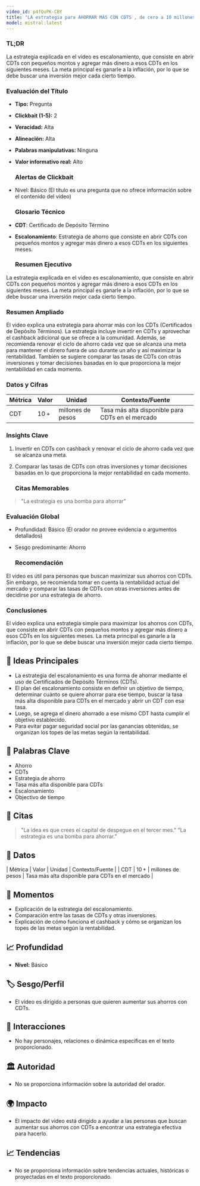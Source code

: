 ```yaml
---
video_id: p4fQuPK-CBY
title: "LA estrategia para AHORRAR MÁS CON CDTS , de cero a 10 millones O MÁS"
model: mistral:latest
---
```


### TL;DR
La estrategia explicada en el video es escalonamiento, que consiste en abrir CDTs con pequeños montos y agregar más dinero a esos CDTs en los siguientes meses. La meta principal es ganarle a la inflación, por lo que se debe buscar una inversión mejor cada cierto tiempo.

   ### Evaluación del Título
- **Tipo:** Pregunta
- **Clickbait (1-5):** 2
- **Veracidad:** Alta
- **Alineación:** Alta
- **Palabras manipulativas:** Ninguna
- **Valor informativo real:** Alto

   ### Alertas de Clickbait
- Nivel: Básico (El título es una pregunta que no ofrece información sobre el contenido del video)

   ### Glosario Técnico
- **CDT**: Certificado de Depósito Término
- **Escalonamiento**: Estrategia de ahorro que consiste en abrir CDTs con pequeños montos y agregar más dinero a esos CDTs en los siguientes meses.

   ### Resumen Ejecutivo
La estrategia explicada en el video es escalonamiento, que consiste en abrir CDTs con pequeños montos y agregar más dinero a esos CDTs en los siguientes meses. La meta principal es ganarle a la inflación, por lo que se debe buscar una inversión mejor cada cierto tiempo.

   ### Resumen Ampliado
El video explica una estrategia para ahorrar más con los CDTs (Certificados de Depósito Términos). La estrategia incluye invertir en CDTs y aprovechar el cashback adicional que se ofrece a la comunidad. Además, se recomienda renovar el ciclo de ahorro cada vez que se alcanza una meta para mantener el dinero fuera de uso durante un año y así maximizar la rentabilidad. También se sugiere comparar las tasas de CDTs con otras inversiones y tomar decisiones basadas en lo que proporciona la mejor rentabilidad en cada momento.

   ### Datos y Cifras
| Métrica | Valor | Unidad | Contexto/Fuente |
| --- | --- | --- | --- |
| CDT | 10 + | millones de pesos | Tasa más alta disponible para CDTs en el mercado |

   ### Insights Clave
1. Invertir en CDTs con cashback y renovar el ciclo de ahorro cada vez que se alcanza una meta.
2. Comparar las tasas de CDTs con otras inversiones y tomar decisiones basadas en lo que proporciona la mejor rentabilidad en cada momento.

   ### Citas Memorables
> "La estrategia es una bomba para ahorrar"

   ### Evaluación Global
- Profundidad: Básico (El orador no provee evidencia o argumentos detallados)
- Sesgo predominante: Ahorro

   ### Recomendación
El video es útil para personas que buscan maximizar sus ahorros con CDTs. Sin embargo, se recomienda tomar en cuenta la rentabilidad actual del mercado y comparar las tasas de CDTs con otras inversiones antes de decidirse por una estrategia de ahorro.

   ### Conclusiones
El video explica una estrategia simple para maximizar los ahorros con CDTs, que consiste en abrir CDTs con pequeños montos y agregar más dinero a esos CDTs en los siguientes meses. La meta principal es ganarle a la inflación, por lo que se debe buscar una inversión mejor cada cierto tiempo.

## 🧠 Ideas Principales
- La estrategia del escalonamiento es una forma de ahorrar mediante el uso de Certificados de Depósito Términos (CDTs).
- El plan del escalonamiento consiste en definir un objetivo de tiempo, determinar cuánto se quiere ahorrar para ese tiempo, buscar la tasa más alta disponible para CDTs en el mercado y abrir un CDT con esa tasa.
- Luego, se agrega el dinero ahorrado a ese mismo CDT hasta cumplir el objetivo establecido.
- Para evitar pagar seguridad social por las ganancias obtenidas, se organizan los topes de las metas según la rentabilidad.

## 🔑 Palabras Clave
- Ahorro
- CDTs
- Estrategia de ahorro
- Tasa más alta disponible para CDTs
- Escalonamiento
- Objectivo de tiempo

## 💬 Citas
> "La idea es que crees el capital de despegue en el tercer mes."
> "La estrategia es una bomba para ahorrar."

## 🔢 Datos
| Métrica | Valor | Unidad | Contexto/Fuente |
| CDT | 10 + | millones de pesos | Tasa más alta disponible para CDTs en el mercado |

## 🎯 Momentos
- Explicación de la estrategia del escalonamiento.
- Comparación entre las tasas de CDTs y otras inversiones.
- Explicación de cómo funciona el cashback y cómo se organizan los topes de las metas según la rentabilidad.

## 📈 Profundidad
- **Nivel:** Básico

## 🏷️ Sesgo/Perfil
- El video es dirigido a personas que quieren aumentar sus ahorros con CDTs.

## 🔄 Interacciones
- No hay personajes, relaciones o dinámica específicas en el texto proporcionado.

## 🏛️ Autoridad
- No se proporciona información sobre la autoridad del orador.

## 🌍 Impacto
- El impacto del video está dirigido a ayudar a las personas que buscan aumentar sus ahorros con CDTs a encontrar una estrategia efectiva para hacerlo.

## 📈 Tendencias
- No se proporciona información sobre tendencias actuales, históricas o proyectadas en el texto proporcionado.